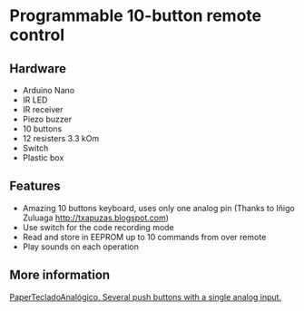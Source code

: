 # Programmable 10-button remote control
## Hardware
- Arduino Nano
- IR LED
- IR receiver
- Piezo buzzer
- 10 buttons
- 12 resisters 3.3 kOm
- Switch
- Plastic box

## Features
- Amazing 10 buttons keyboard, uses only one analog pin (Thanks to Iñigo Zuluaga http://txapuzas.blogspot.com)
- Use switch for the code recording mode
- Read and store in EEPROM up to 10 commands from over remote
- Play sounds on each operation

## More information
[PaperTecladoAnalógico. Several push buttons with a single analog input.](http://txapuzas.blogspot.ru/2010/07/papertecladoanalogico-varios-pulsadores.html) 
